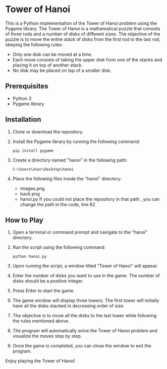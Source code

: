 # Tower of Hanoi

This is a Python implementation of the Tower of Hanoi problem using the Pygame library. The Tower of Hanoi is a mathematical puzzle that consists of three rods and a number of disks of different sizes. The objective of the puzzle is to move the entire stack of disks from the first rod to the last rod, obeying the following rules:

- Only one disk can be moved at a time.
- Each move consists of taking the upper disk from one of the stacks and placing it on top of another stack.
- No disk may be placed on top of a smaller disk.

## Prerequisites

- Python 3
- Pygame library

## Installation

1. Clone or download the repository.
2. Install the Pygame library by running the following command:

   ```shell
   pip install pygame
   ```

3. Create a directory named "hanoi" in the following path:

   ```
   C:\Users\User\Desktop\hanoi
   ```

4. Place the following files inside the "hanoi" directory:

   - images.png
   - back.png
   - hanoi.py
If you could not place the repository in that path , you can change the path in the code, line 62

## How to Play

1. Open a terminal or command prompt and navigate to the "hanoi" directory.
2. Run the script using the following command:

   ```shell
   python hanoi.py
   ```

3. Upon running the script, a window titled "Tower of Hanoi" will appear.
4. Enter the number of disks you want to use in the game. The number of disks should be a positive integer.
5. Press Enter to start the game.
6. The game window will display three towers. The first tower will initially have all the disks stacked in decreasing order of size.
7. The objective is to move all the disks to the last tower while following the rules mentioned above.
8. The program will automatically solve the Tower of Hanoi problem and visualize the moves step by step.
9. Once the game is completed, you can close the window to exit the program.

Enjoy playing the Tower of Hanoi!
